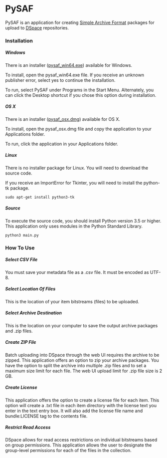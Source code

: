 # PySAF
PySAF is an application for creating [Simple Archive Format](https://wiki.duraspace.org/display/DSDOC5x/Importing+and+Exporting+Items+via+Simple+Archive+Format#ImportingandExportingItemsviaSimpleArchiveFormat-DSpaceSimpleArchiveFormat) packages for upload to [DSpace](http://dspace.org/) repositories.

### Installation

##### Windows

There is an installer ([pysaf_win64.exe](https://bintray.com/cstarcher/pysaf/download_file?file_path=pysaf_win64.exe)) available for Windows.

To install, open the pysaf_win64.exe file. If you receive an unknown publisher error, select yes to continue the installation.

To run, select PySAF under Programs in the Start Menu. Alternately, you can click the Desktop shortcut if you chose this option during installation.

##### OS X

There is an installer ([pysaf_osx.dmg](https://bintray.com/cstarcher/pysaf/download_file?file_path=pysaf_osx.dmg)) available for OS X.

To install, open the pysaf_osx.dmg file and copy the application to your Applications folder.

To run, click the application in your Applications folder.

##### Linux

There is no installer package for Linux. You will need to download the source code.

If you receive an ImportError for Tkinter, you will need to install the python-tk package.

```
sudo apt-get install python3-tk
```

##### Source

To execute the source code, you should install Python version 3.5 or higher. This application only uses modules in the Python Standard Library.

```
python3 main.py
```

### How To Use

##### Select CSV File

You must save your metadata file as a .csv file. It must be encoded as UTF-8.

##### Select Location Of Files

This is the location of your item bitstreams (files) to be uploaded.

##### Select Archive Destination

This is the location on your computer to save the output archive packages and .zip files.

##### Create ZIP File

Batch uploading into DSpace through the web UI requires the archive to be zipped. This application offers an option to zip your archive packages. You have the option to split the archive into multiple .zip files and to set a maximum size limit for each file. The web UI upload limit for .zip file size is 2 GB.

##### Create License

This application offers the option to create a license file for each item. This option will create a .txt file in each item directory with the license text you enter in the text entry box. It will also add the license file name and bundle:LICENSE tag to the contents file.

##### Restrict Read Access

DSpace allows for read access restrictions on individual bitstreams based on group permissions. This application allows the user to designate the group-level permissions for each of the files in the collection.
